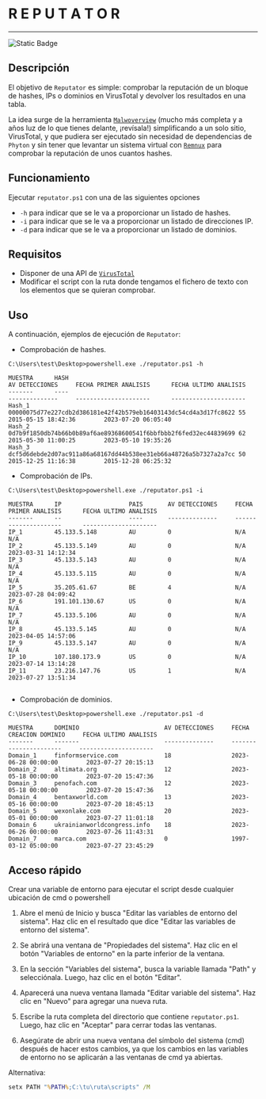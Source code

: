 # R E P U T A T O R

---

<img alt="Static Badge" src="https://img.shields.io/badge/Code-PowerShell-blue">



## Descripción

El objetivo de `Reputator` es simple: comprobar la reputación de un bloque de hashes, IPs o dominios en VirusTotal y devolver los resultados en una tabla.

La idea surge de la herramienta [`Malwoverview`](https://github.com/alexandreborges/malwoverview) (mucho más completa y a años luz de lo que tienes delante, ¡revísala!) simplificando a un solo sitio, VirusTotal, y que pudiera ser ejecutado sin necesidad de dependencias de `Phyton` y sin tener que levantar un sistema virtual con [`Remnux`](https://remnux.org/) para comprobar la reputación de unos cuantos hashes.

## Funcionamiento

Ejecutar `reputator.ps1` con una de las siguientes opciones
- `-h` para indicar que se le va a proporcionar un listado de hashes.
- `-i` para indicar que se le va a proporcionar un listado de direcciones IP.
- `-d` para indicar que se le va a proporcionar un listado de dominios.

## Requisitos

- Disponer de una API de [`VirusTotal`](https://developers.virustotal.com/reference/getting-started)
- Modificar el script con la ruta donde tengamos el fichero de texto con los elementos que se quieran comprobar.

## Uso

A continuación, ejemplos de ejecución de `Reputator`:

- Comprobación de hashes.

```
C:\Users\test\Desktop>powershell.exe ./reputator.ps1 -h

MUESTRA      HASH                                                             AV DETECCIONES     FECHA PRIMER ANALISIS      FECHA ULTIMO ANALISIS
-------      ----                                                             --------------     ---------------------      ---------------------
Hash_1       00000075d77e227cdb2d386181e42f42b579eb16403143dc54cd4a3d17fc8622 55                 2015-05-15 18:42:36        2023-07-20 06:05:40
Hash_2       0d7b9f1850db74b66b0b89af6ae89368600541f6bbfbbb2f6fed32ec44839699 62                 2015-05-30 11:00:25        2023-05-10 19:35:26
Hash_3       dcf5d6debde2d07ac911a86a68167dd44b538ee31eb66a48726a5b7327a2a7cc 50                 2015-12-25 11:16:38        2015-12-28 06:25:32
```

- Comprobación de IPs.

```
C:\Users\test\Desktop>powershell.exe ./reputator.ps1 -i

MUESTRA      IP                   PAIS       AV DETECCIONES     FECHA PRIMER ANALISIS      FECHA ULTIMO ANALISIS
-------      --                   ----       --------------     ---------------------      ---------------------
IP_1         45.133.5.148         AU         0                  N/A                        N/A
IP_2         45.133.5.149         AU         0                  N/A                        2023-03-31 14:12:34
IP_3         45.133.5.143         AU         0                  N/A                        N/A
IP_4         45.133.5.115         AU         0                  N/A                        N/A
IP_5         35.205.61.67         BE         4                  N/A                        2023-07-28 04:09:42
IP_6         191.101.130.67       US         0                  N/A                        N/A
IP_7         45.133.5.106         AU         0                  N/A                        N/A
IP_8         45.133.5.145         AU         0                  N/A                        2023-04-05 14:57:06
IP_9         45.133.5.147         AU         0                  N/A                        N/A
IP_10        107.180.173.9        US         0                  N/A                        2023-07-14 13:14:28
IP_11        23.216.147.76        US         1                  N/A                        2023-07-27 13:51:34


```

- Comprobación de dominios.

```
C:\Users\test\Desktop>powershell.exe ./reputator.ps1 -d

MUESTRA      DOMINIO                        AV DETECCIONES     FECHA CREACION DOMINIO     FECHA ULTIMO ANALISIS
-------      -------                        --------------     ----------------------     ---------------------
Domain_1     finformservice.com             18                 2023-06-28 00:00:00        2023-07-27 20:15:13
Domain_2     altimata.org                   12                 2023-05-18 00:00:00        2023-07-20 15:47:36
Domain_3     penofach.com                   12                 2023-05-18 00:00:00        2023-07-20 15:47:36
Domain_4     bentaxworld.com                13                 2023-05-16 00:00:00        2023-07-20 18:45:13
Domain_5     wexonlake.com                  20                 2023-05-01 00:00:00        2023-07-27 11:01:18
Domain_6     ukrainianworldcongress.info    18                 2023-06-26 00:00:00        2023-07-26 11:43:31
Domain_7     marca.com                      0                  1997-03-12 05:00:00        2023-07-27 23:45:29
```

## Acceso rápido

Crear una variable de entorno para ejecutar el script desde cualquier ubicación de cmd o powershell

1. Abre el menú de Inicio y busca "Editar las variables de entorno del sistema". Haz clic en el resultado que dice "Editar las variables de entorno del sistema".
    
2. Se abrirá una ventana de "Propiedades del sistema". Haz clic en el botón "Variables de entorno" en la parte inferior de la ventana.
    
3. En la sección "Variables del sistema", busca la variable llamada "Path" y selecciónala. Luego, haz clic en el botón "Editar".
    
4. Aparecerá una nueva ventana llamada "Editar variable del sistema". Haz clic en "Nuevo" para agregar una nueva ruta.
    
5. Escribe la ruta completa del directorio que contiene `reputator.ps1`. Luego, haz clic en "Aceptar" para cerrar todas las ventanas.
    
6. Asegúrate de abrir una nueva ventana del símbolo del sistema (cmd) después de hacer estos cambios, ya que los cambios en las variables de entorno no se aplicarán a las ventanas de cmd ya abiertas.

Alternativa:

```cmd
setx PATH "%PATH%;C:\tu\ruta\scripts" /M

```

